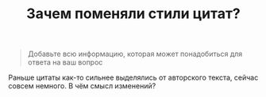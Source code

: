 ﻿---
title: "Зачем поменяли стили цитат?"
se.owner.user_id: 22836
se.owner.display_name: "4per"
se.owner.link: "https://ru.meta.stackoverflow.com/users/22836/4per"
se.link: "https://ru.meta.stackoverflow.com/questions/10227/%d0%97%d0%b0%d1%87%d0%b5%d0%bc-%d0%bf%d0%be%d0%bc%d0%b5%d0%bd%d1%8f%d0%bb%d0%b8-%d1%81%d1%82%d0%b8%d0%bb%d0%b8-%d1%86%d0%b8%d1%82%d0%b0%d1%82"
se.question_id: 10227
se.post_type: question
se.score: 9
---
<blockquote>
  <p>Добавьте всю информацию, которая может понадобиться для ответа на ваш вопрос</p>
</blockquote>

<p>Раньше цитаты как-то сильнее выделялись от авторского текста, сейчас совсем немного. В чём смысл изменений?</p>
